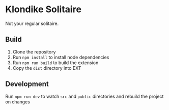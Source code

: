 # Klondike Solitaire

Not your regular solitaire.

## Build

1. Clone the repository
2. Run `npm install` to install node dependencies
3. Run `npm run build` to build the extension
4. Copy the `dist` directory into EXT

## Development

Run `npm run dev` to watch `src` and `public` directories and rebuild the
project on changes
